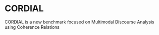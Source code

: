 # CORDIAL
CORDIAL is a new benchmark focused on Multimodal Discourse Analysis using Coherence Relations
